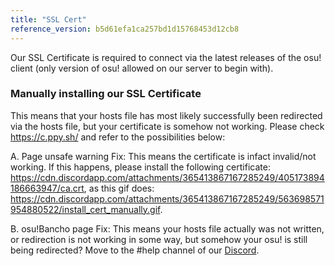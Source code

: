 ```yaml
---
title: "SSL Cert"
reference_version: b5d61efa1ca257bd1d15768453d12cb8
---
```

Our SSL Certificate is required to connect via the latest releases of the osu! client (only version of osu! allowed on our server to begin with).

### Manually installing our SSL Certificate

This means that your hosts file has most likely successfully been redirected via the hosts file, but your certificate is somehow not working. Please check https://c.ppy.sh/ and refer to the possibilities below:

A. Page unsafe warning
Fix: This means the certificate is infact invalid/not working. If this happens, please install the following certificate: https://cdn.discordapp.com/attachments/365413867167285249/405173894186663947/ca.crt,
as this gif does:
https://cdn.discordapp.com/attachments/365413867167285249/563698571954880522/install_cert_manually.gif.

B. osu!Bancho page
Fix: This means your hosts file actually was not written, or redirection is not working in some way, but somehow your osu! is still being redirected? Move to the #help channel of our [Discord](https://discord.gg/5cBtMPW).